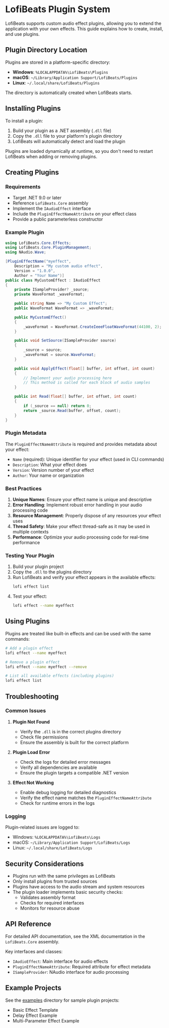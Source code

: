 # LofiBeats Plugin System

LofiBeats supports custom audio effect plugins, allowing you to extend the application with your own effects. This guide explains how to create, install, and use plugins.

## Plugin Directory Location

Plugins are stored in a platform-specific directory:

- **Windows**: `%LOCALAPPDATA%\LofiBeats\Plugins`
- **macOS**: `~/Library/Application Support/LofiBeats/Plugins`
- **Linux**: `~/.local/share/LofiBeats/Plugins`

The directory is automatically created when LofiBeats starts.

## Installing Plugins

To install a plugin:

1. Build your plugin as a .NET assembly (`.dll` file)
2. Copy the `.dll` file to your platform's plugin directory
3. LofiBeats will automatically detect and load the plugin

Plugins are loaded dynamically at runtime, so you don't need to restart LofiBeats when adding or removing plugins.

## Creating Plugins

### Requirements

- Target .NET 9.0 or later
- Reference `LofiBeats.Core` assembly
- Implement the `IAudioEffect` interface
- Include the `PluginEffectNameAttribute` on your effect class
- Provide a public parameterless constructor

### Example Plugin

```csharp
using LofiBeats.Core.Effects;
using LofiBeats.Core.PluginManagement;
using NAudio.Wave;

[PluginEffectName("myeffect", 
    Description = "My custom audio effect",
    Version = "1.0.0",
    Author = "Your Name")]
public class MyCustomEffect : IAudioEffect
{
    private ISampleProvider? _source;
    private WaveFormat _waveFormat;

    public string Name => "My Custom Effect";
    public WaveFormat WaveFormat => _waveFormat;

    public MyCustomEffect()
    {
        _waveFormat = WaveFormat.CreateIeeeFloatWaveFormat(44100, 2);
    }

    public void SetSource(ISampleProvider source)
    {
        _source = source;
        _waveFormat = source.WaveFormat;
    }

    public void ApplyEffect(float[] buffer, int offset, int count)
    {
        // Implement your audio processing here
        // This method is called for each block of audio samples
    }

    public int Read(float[] buffer, int offset, int count)
    {
        if (_source == null) return 0;
        return _source.Read(buffer, offset, count);
    }
}
```

### Plugin Metadata

The `PluginEffectNameAttribute` is required and provides metadata about your effect:

- `Name` (required): Unique identifier for your effect (used in CLI commands)
- `Description`: What your effect does
- `Version`: Version number of your effect
- `Author`: Your name or organization

### Best Practices

1. **Unique Names**: Ensure your effect name is unique and descriptive
2. **Error Handling**: Implement robust error handling in your audio processing code
3. **Resource Management**: Properly dispose of any resources your effect uses
4. **Thread Safety**: Make your effect thread-safe as it may be used in multiple contexts
5. **Performance**: Optimize your audio processing code for real-time performance

### Testing Your Plugin

1. Build your plugin project
2. Copy the `.dll` to the plugins directory
3. Run LofiBeats and verify your effect appears in the available effects:
   ```bash
   lofi effect list
   ```
4. Test your effect:
   ```bash
   lofi effect --name myeffect
   ```

## Using Plugins

Plugins are treated like built-in effects and can be used with the same commands:

```bash
# Add a plugin effect
lofi effect --name myeffect

# Remove a plugin effect
lofi effect --name myeffect --remove

# List all available effects (including plugins)
lofi effect list
```

## Troubleshooting

### Common Issues

1. **Plugin Not Found**
   - Verify the `.dll` is in the correct plugins directory
   - Check file permissions
   - Ensure the assembly is built for the correct platform

2. **Plugin Load Error**
   - Check the logs for detailed error messages
   - Verify all dependencies are available
   - Ensure the plugin targets a compatible .NET version

3. **Effect Not Working**
   - Enable debug logging for detailed diagnostics
   - Verify the effect name matches the `PluginEffectNameAttribute`
   - Check for runtime errors in the logs

### Logging

Plugin-related issues are logged to:
- Windows: `%LOCALAPPDATA%\LofiBeats\Logs`
- macOS: `~/Library/Application Support/LofiBeats/Logs`
- Linux: `~/.local/share/LofiBeats/Logs`

## Security Considerations

- Plugins run with the same privileges as LofiBeats
- Only install plugins from trusted sources
- Plugins have access to the audio stream and system resources
- The plugin loader implements basic security checks:
  - Validates assembly format
  - Checks for required interfaces
  - Monitors for resource abuse

## API Reference

For detailed API documentation, see the XML documentation in the `LofiBeats.Core` assembly.

Key interfaces and classes:
- `IAudioEffect`: Main interface for audio effects
- `PluginEffectNameAttribute`: Required attribute for effect metadata
- `ISampleProvider`: NAudio interface for audio processing

## Example Projects

See the [examples](../examples/Plugins) directory for sample plugin projects:
- Basic Effect Template
- Delay Effect Example
- Multi-Parameter Effect Example 